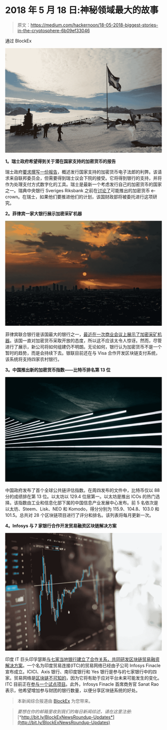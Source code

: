 # 2018 年 5 月 18 日:神秘领域最大的故事

> 原文：<https://medium.com/hackernoon/18-05-2018-biggest-stories-in-the-cryptosphere-6b09ef33046>

通过 BlockEx

![](img/a69dcd3990da32d583851df97c0fb5fd.png)

**1。瑞士政府希望得到关于潜在国家支持的加密货币的报告**

瑞士政府[要求撰写一份报告](https://www.reuters.com/article/swiss-efranc/switzerland-seeks-study-of-state-backed-e-franc-cryptocurrency-idUSL5N1SO3BU)，概述发行国家支持的加密货币电子法郎的利弊。该请求来自联邦委员会，但需要得到瑞士议会下院的接受。它将得到银行的支持，并将作为处理支付方式数字化的工具。瑞士是最新一个考虑发行自己的加密货币的国家之一。瑞典中央银行 Sveriges Riksbank 之前在[讨论了](https://www.reuters.com/article/sweden-cenbank-cash/cash-still-king-swedish-central-bank-urges-lawmakers-to-protect-cash-payments-idUSL8N1QG79Y)可能推出的加密货币 e-crown。在瑞士，如果他们要推进他们的计划，该国财政部将被委托进行这项研究。

**2。菲律宾一家大银行展示加密采矿机器**

![](img/27b0c6726b7e6fc50ca727dfc2a39345.png)

菲律宾联合银行是该国最大的银行之一，[最近在一次商业会议上展示了加密采矿机器](https://www.newsbtc.com/2018/05/18/unionbank-showcasing-cryptocurency-mining-hardware-raises-some-interesting-questions/)。该国一直对加密货币采取开放的态度，所以这不应该太令人惊讶。然而，尽管进行了展示，新公司将如何组建仍不明朗。无论如何，银行认为加密货币不是一个暂时的趋势，而是会持续下去。银联目前还在与 Visa 合作开发区块链支付系统，该系统将支持四家农村银行。

**3。中国推出新的加密货币指数——比特币排名第 13 位**

![](img/f258fe69f81ebf860b8b6ecd945bd74b.png)

中国政府发布了首个全球公共链评估指数。在周四发布的文件中，比特币仅以 88 分的成绩排在第 13 位。以太坊以 129.4 位居第一。以太坊是推出 ICOs 的热门选择。该指数由工业和信息化部下属的中国信息产业发展中心发布。前 5 名依次是以太坊、Steem、Lisk、NEO 和 Komodo，得分分别为 115.9、104.8、103.0 和 101.5。总共对 28 个区块链项目进行了评分和排名。该列表将每月更新一次。

**4。Infosys 与 7 家银行合作开发贸易融资区块链解决方案**

![](img/19cfa60820020f7a8e13d966e4f39a6d.png)

印度 IT 巨头印孚瑟斯[与七家当地银行建立了合作关系，共同研发区块链贸易融资解决方案](https://www.coindesk.com/infosys-partners-with-7-banks-for-blockchain-trade-finance-network/)。一个名为印度贸易连接(ITC)的贸易网络已经由子公司 Infosys Finacle 宣布成立。ICICI、Axis 银行、南印度银行和 Yes 银行是参与的七家银行中的四家。贸易网络是[区块链不可知的](https://whatis.techtarget.com/definition/agnostic)，因为它将有助于应对平台未来可能发生的变化。ITC 目前正在[参与一个试点项目](https://www.infosys.com/newsroom/press-releases/Pages/pioneers-blockchain-based-trade-network.aspx)。此外，Infosys Finacle 首席商务官 Sanat Rao 表示，他希望增加参与财团的银行数量，以便分享区块链系统的好处。

> 本新闻综合报道由 [BlockEx](http://bit.ly/BlockEx_) 为您带来。

> *要想在你的邮箱里收到我们的每日新闻综述，请在这里注册:*[*http://bit.ly/BlockExNewsRoundup-Updates*](http://bit.ly/BlockExNewsRoundup-Updates)